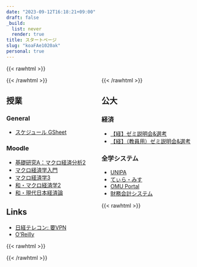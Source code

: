 ```yaml
---
date: "2023-09-12T16:18:21+09:00"
draft: false
_build:
  list: never
  render: true
title: スタートページ
slug: "koaFAe1020ak"
personal: true
---
```



{{< rawhtml >}}
<div style="overflow: auto;">
<div style="width: 50%; float: left;">
{{< /rawhtml >}}

## 授業

### General
- [スケジュール GSheet](https://docs.google.com/spreadsheets/d/1o78tmjGKX7pWQuO2AnA1WgYYXwOhOLdRJWdtxlSNThw/edit#gid=0)

### Moodle 

- [基礎研究A：マクロ経済分析2](https://lms.omu.ac.jp/course/view.php?id=93518)
- [マクロ経済学入門](https://lms.omu.ac.jp/course/view.php?id=94158)
- [マクロ経済学3](https://lms.omu.ac.jp/course/view.php?id=96246)
- [和・マクロ経済学2](#)
- [和・現代日本経済論](#)

## Links 

- [日経テレコン: 要VPN](http://t21ipau.nikkei.co.jp/ipauth/auth/auth?sid=1)
- [O'Reilly](https://learning.oreilly.com/home-new/)


{{< rawhtml >}}
</div>
<div style="width: 50%; float: right;">
{{< /rawhtml >}}

## 公大

### 経済

- [【経】ゼミ説明会&選考](https://lms.omu.ac.jp/course/view.php?id=98265)
- [【経】（教員用）ゼミ説明会&選考](https://lms.omu.ac.jp/course/view.php?id=98360)

### 全学システム

- [UNIPA](https://www.unipa.omu.ac.jp/uprx/ShibbolethAuthServlet)
- [てぃら・みす](https://pfs.omu.ac.jp/)
- [OMU Portal](https://portal.omu.ac.jp/)
- [財務会計システム](https://wapp.omu.ac.jp/zaikai/zkweb/)


{{< rawhtml >}}
</div>
</div>
{{< /rawhtml >}}
